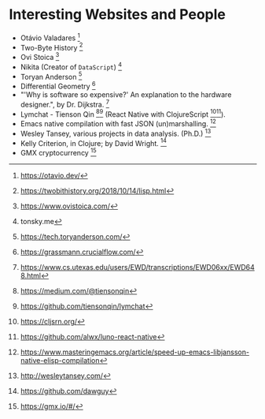 # Interesting Websites and People

- Otávio Valadares [^1]
- Two-Byte History [^2]
- Ovi Stoica  [^3]
- Nikita (Creator of `DataScript`) [^4]
- Toryan Anderson [^5]
- Differential Geometry [^6]
- "'Why is software so expensive?' An explanation to the hardware designer.", by Dr. Dijkstra. [^7]
- Lymchat - Tienson Qin [^8][^9] (React Native with ClojureScript [^10][^11]).
- Emacs native compilation with fast JSON (un)marshalling. [^12]
- Wesley Tansey, various projects in data analysis. (Ph.D.) [^13]
- Kelly Criterion, in Clojure; by David Wright. [^14]
- GMX cryptocurrency [^15] 

[^1]: https://otavio.dev/
[^2]: https://twobithistory.org/2018/10/14/lisp.html
[^3]: https://www.ovistoica.com/
[^4]: tonsky.me
[^5]: https://tech.toryanderson.com/
[^6]: https://grassmann.crucialflow.com/
[^7]: https://www.cs.utexas.edu/users/EWD/transcriptions/EWD06xx/EWD648.html
[^8]: https://medium.com/@tiensonqin
[^9]: https://github.com/tiensonqin/lymchat
[^10]: https://cljsrn.org/
[^11]: https://github.com/alwx/luno-react-native
[^12]: https://www.masteringemacs.org/article/speed-up-emacs-libjansson-native-elisp-compilation
[^13]: http://wesleytansey.com/
[^14]: https://github.com/dawguy
[^15]: https://gmx.io/#/

